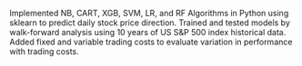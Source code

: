Implemented NB, CART, XGB, SVM, LR, and RF Algorithms in Python using sklearn to predict daily stock price direction. Trained and tested models by walk-forward analysis using 10 years of US S&P 500 index historical data. Added fixed and variable trading costs to evaluate variation in performance with trading costs.
